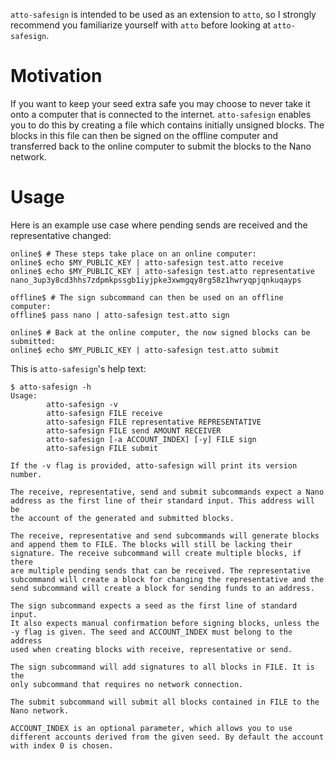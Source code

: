 `atto-safesign` is intended to be used as an extension to `atto`, so I
strongly recommend you familiarize yourself with `atto` before looking
at `atto-safesign`.

# Motivation
If you want to keep your seed extra safe you may choose to never take
it onto a computer that is connected to the internet. `atto-safesign`
enables you to do this by creating a file which contains initially
unsigned blocks. The blocks in this file can then be signed on the
offline computer and transferred back to the online computer to submit
the blocks to the Nano network.

# Usage
Here is an example use case where pending sends are received and the
representative changed:

```
online$ # These steps take place on an online computer:
online$ echo $MY_PUBLIC_KEY | atto-safesign test.atto receive
online$ echo $MY_PUBLIC_KEY | atto-safesign test.atto representative nano_3up3y8cd3hhs7zdpmkpssgb1iyjpke3xwmgqy8rg58z1hwryqpjqnkuqayps

offline$ # The sign subcommand can then be used on an offline computer:
offline$ pass nano | atto-safesign test.atto sign

online$ # Back at the online computer, the now signed blocks can be submitted:
online$ echo $MY_PUBLIC_KEY | atto-safesign test.atto submit
```

This is `atto-safesign`'s help text:
```console
$ atto-safesign -h
Usage:
        atto-safesign -v
        atto-safesign FILE receive
        atto-safesign FILE representative REPRESENTATIVE
        atto-safesign FILE send AMOUNT RECEIVER
        atto-safesign [-a ACCOUNT_INDEX] [-y] FILE sign
        atto-safesign FILE submit

If the -v flag is provided, atto-safesign will print its version number.

The receive, representative, send and submit subcommands expect a Nano
address as the first line of their standard input. This address will be
the account of the generated and submitted blocks.

The receive, representative and send subcommands will generate blocks
and append them to FILE. The blocks will still be lacking their
signature. The receive subcommand will create multiple blocks, if there
are multiple pending sends that can be received. The representative
subcommand will create a block for changing the representative and the
send subcommand will create a block for sending funds to an address.

The sign subcommand expects a seed as the first line of standard input.
It also expects manual confirmation before signing blocks, unless the
-y flag is given. The seed and ACCOUNT_INDEX must belong to the address
used when creating blocks with receive, representative or send.

The sign subcommand will add signatures to all blocks in FILE. It is the
only subcommand that requires no network connection.

The submit subcommand will submit all blocks contained in FILE to the
Nano network.

ACCOUNT_INDEX is an optional parameter, which allows you to use
different accounts derived from the given seed. By default the account
with index 0 is chosen.
```
